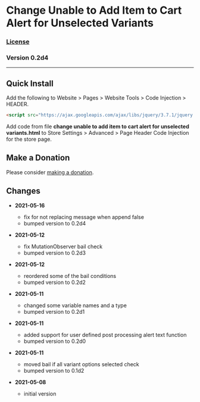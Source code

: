 # Change Unable to Add Item to Cart Alert for Unselected Variants

### [License][99]

### Version 0.2d4

---

## Quick Install

Add the following to Website > Pages > Website Tools > Code Injection > HEADER.

```html
<script src="https://ajax.googleapis.com/ajax/libs/jquery/3.7.1/jquery.min.js"></script>
```

Add code from file **change unable to add item to cart alert for unselected
variants.html** to Store Settings > Advanced > Page Header Code Injection for
the store page.

## Make a Donation

Please consider [making a donation](https://github.com/tomsWebConsulting/twcsl#make-a-donation).

## Changes

* **2021-05-16**

  * fix for not replacing message when append false
  * bumped version to 0.2d4
  
* **2021-05-12**

  * fix MutationObserver bail check
  * bumped version to 0.2d3
  
* **2021-05-12**

  * reordered some of the bail conditions
  * bumped version to 0.2d2
  
* **2021-05-11**

  * changed some variable names and a type
  * bumped version to 0.2d1
  
* **2021-05-11**

  * added support for user defined post processing alert text function
  * bumped version to 0.2d0
  
* **2021-05-11**

  * moved bail if all variant options selected check
  * bumped version to 0.1d2
  
* **2021-05-08**

  * initial version

[99]: https://github.com/tomsWebConsulting/twcsl/blob/main/LICENSE.txt#L1
